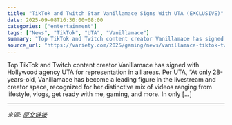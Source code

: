 ```yaml
---
title: "TikTok and Twitch Star Vanillamace Signs With UTA (EXCLUSIVE)"
date: 2025-09-08T16:30:00+08:00
categories: ["entertainment"]
tags: ["News", "TikTok", "UTA", "Vanillamace"]
summary: "Top TikTok and Twitch content creator Vanillamace has signed with Hollywood agency UTA for representation in all areas. Per UTA, &#8220;At only 28-years-old, Vanillamace has become a leading figure in"
source_url: "https://variety.com/2025/gaming/news/vanillamace-tiktok-twitch-signs-uta-1236511726/"
---
```


Top TikTok and Twitch content creator Vanillamace has signed with Hollywood agency UTA for representation in all areas. Per UTA, &#8220;At only 28-years-old, Vanillamace has become a leading figure in the livestream and creator space, recognized for her distinctive mix of videos ranging from lifestyle, vlogs, get ready with me, gaming, and more. In only [&#8230;]

---

*来源: [原文链接](https://variety.com/2025/gaming/news/vanillamace-tiktok-twitch-signs-uta-1236511726/)*

